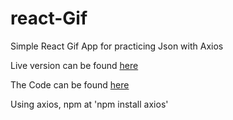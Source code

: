 # react-Gif

Simple React Gif App for practicing Json with Axios

Live version can be found [here](https://hamohuh.github.io/gif-engine/)

The Code can be found [here](https://github.com/hamohuh/gif-engine/tree/master)

Using axios, npm at 'npm install axios'

